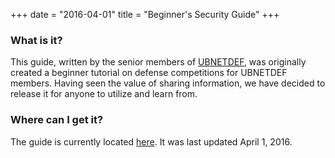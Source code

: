 +++
date = "2016-04-01"
title = "Beginner's Security Guide"
+++

### What is it?
This guide, written by the senior members of [UBNETDEF](https://ubnetdef.org), was originally created a beginner tutorial on defense competitions for UBNETDEF members.  Having seen the value of sharing information, we have decided to release it for anyone to utilize and learn from.

### Where can I get it?
The guide is currently located [here](/resources/BeginnerSecurityGuide.pdf).  It was last updated April 1, 2016.